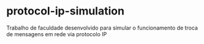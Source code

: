 protocol-ip-simulation
======================

Trabalho de faculdade desenvolvido para simular o funcionamento de troca de mensagens em rede via protocolo IP
